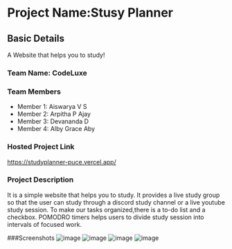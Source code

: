 # Project Name:Stusy Planner 
## Basic Details
A Website that helps you to study!

### Team Name: CodeLuxe

### Team Members
- Member 1: Aiswarya V S
- Member 2: Arpitha P Ajay 
- Member 3: Devananda D 
- Member 4: Alby Grace Aby 

### Hosted Project Link
https://studyplanner-puce.vercel.app/

### Project Description
It is a simple website that helps you to study. It provides a live study group so that the user can study through a discord study channel or a live youtube study session.
To make our tasks organized,there is a to-do list and a checkbox. POMODRO timers helps users to divide study session into intervals of focused work.

###Screenshots
![image](https://github.com/user-attachments/assets/3d56cd5a-e2fb-4e35-9715-f5fb196f0a63)
![image](https://github.com/user-attachments/assets/69bdc85d-e2d6-43ac-bcf8-4a833457eaff)
![image](https://github.com/user-attachments/assets/1f083ebb-a348-41f3-8a49-d1bb714df93c)
![image](https://github.com/user-attachments/assets/00283b60-c943-4fc9-9202-effaa7076340)





